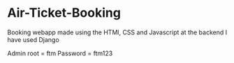 # Air-Ticket-Booking

Booking webapp made using the HTMl, CSS and Javascript at the backend I have used Django

Admin root = ftm 
Password =  ftm123
